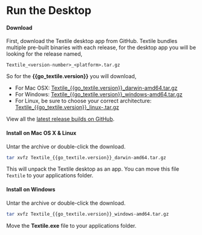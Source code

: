 # Run the Desktop

#### Download

First, download the Textile desktop app from GitHub. Textile bundles multiple pre-built binaries with each release, for the desktop app you will be looking for the release named,

`Textile_<version-number>_<platform>.tar.gz`

So for the **{{go_textile.version}}** you will download,

- For Mac OSX: [Textile_{{go_textile.version}}_darwin-amd64.tar.gz]({{go_textile.releases_url}}/download/{{go_textile.version}}/Textile_{{go_textile.version}}_darwin-amd64.tar.gz)
- For Windows: [Textile_{{go_textile.version}}_windows-amd64.tar.gz]({{go_textile.releases_url}}/download/{{go_textile.version}}/Textile_{{go_textile.version}}_windows-amd64.tar.gz)
- For Linux, be sure to choose your correct architecture: [Textile_{{go_textile.version}}_linux-<arch>.tar.gz]({{go_textile.releases_url}}/tag/v0.1.11)

View all the [latest release builds on GitHub]({{go_textile.releases_url}}).

#### Install on Mac OS X & Linux

Untar the archive or double-click the download.

```bash
tar xvfz Textile_{{go_textile.version}}_darwin-amd64.tar.gz
```

This will unpack the Textile desktop as an app. You can move this file `Textile` to your applications folder.

#### Install on Windows

Untar the archive or double-click the download.

```bash
tar xvfz Textile_{{go_textile.version}}_windows-amd64.tar.gz
```

Move the **Textile.exe** file to your applications folder.
